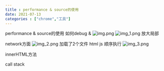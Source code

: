 ```yaml
---
title : performance & source的使用 
date: 2021-07-13 
categories : ["chrome","工具"]
---
```

performance & source的使用
如何debug &
![img.png](content/blog/brower/img.png/blog/brower/img.png)
![img_1.png](content/blog/brower/img_1.pnglog/brower/img_1.png)
放大局部

network方面
![img_2.png](content/blog/brower/img_2.pnglog/brower/img_2.png)
加载了2个文件 html js 顺序执行
![img_3.png](content/blog/brower/img_3.pnglog/brower/img_3.png)

innerHTML方法

call stack
